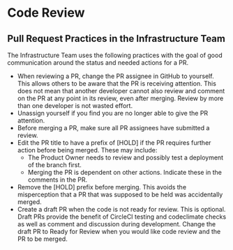 # Code Review

## Pull Request Practices in the Infrastructure Team

The Infrastructure Team uses the following practices with the goal of good communication around the status and needed actions for a PR. 

* When reviewing a PR, change the PR assignee in GitHub to yourself. This allows others to be aware that the PR is receiving attention.  This does not mean that another developer cannot also review and comment on the PR at any point in its review, even after merging. Review by more than one developer is not wasted effort.
* Unassign yourself if you find you are no longer able to give the PR attention.
* Before merging a PR, make sure all PR assignees have submitted a review.
* Edit the PR title to have a prefix of [HOLD] if the PR requires further action before being merged. These may include:
  * The Product Owner needs to review and possibly test a deployment of the branch first. 
  * Merging the PR is dependent on other actions. Indicate these in the comments in the PR. 
* Remove the [HOLD] prefix before merging. This avoids the misperception that a PR that was supposed to be held was accidentally merged. 
* Create a draft PR when the code is not ready for review. This is optional. Draft PRs provide the benefit of CircleCI testing and codeclimate checks as well as comment and discussion during development. Change the draft PR to Ready for Review when you would like code review and the PR to be merged. 

